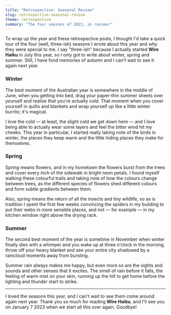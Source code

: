 ```yaml
---
title: "Retrospective: Seasonal Review"
slug: retrospective-seasonal-review
theme: retrospective
summary: "The four seasons of 2022, in review!"
---
```


To wrap up the year and these retrospective posts, I thought I'd take a quick tour of the four (well, three-ish) seasons I wrote about this year and why they were special to me.
I say "three-ish" because I actually started **Wire Haiku** in July this year, so I only got to write about winter, spring and summer.
Still, I have fond memories of autumn and I can't wait to see it again next year.

### Winter

The best moment of the Australian year is somewhere in the middle of June, when you getting into bed, drag your paper-thin summer sheets over yourself and realise that you're actually *cold*.
That moment when you cover yourself in quilts and blankets and wrap yourself up like a little winter burrito; it's magical.

I love the cold — at least, the slight cold we get down here — and I love being able to actually wear some layers and feel the bitter wind hit my cheeks.
This year in particular, I started really taking note of the birds in winter, the places they keep warm and the little hiding places they make for themselves.

### Spring

Spring means flowers, and in my hometown the flowers burst from the trees and cover every inch of the sidewalk in bright neon petals.
I found myself walking these colourful trails and taking note of how the colours change between trees, as the different species of flowers shed different colours and form subtle gradients between them.

Also, spring means the return of all the insects and tiny wildlife, so as is tradition I spent the first few weeks convincing the spiders in my building to put their webs in more sensible places, and not — for example — in my kitchen window right above the drying rack.

### Summer

The second best moment of the year is sometime in November when winter finally dies with a whimper and you wake up at three o'clock in the morning, throw off your heavy blanket and see your entire city shadowed by a raincloud moments away from bursting.

Summer rain always makes me happy, but even more so are the sights and sounds and other senses that it excites.
The smell of rain before it falls, the feeling of warm mist on your skin, running up the hill to get home before the lighting and thunder start to strike.

---

I loved the seasons this year, and I can't wait to see them come around again next year.
Thank you so much for reading **Wire Haiku**, and I'll see you on January 7 2023 when we start all this over again.
Goodbye!
